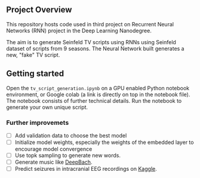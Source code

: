 ## Project Overview

This repository hosts code used in third project on Recurrent Neural Networks (RNN) project in the Deep Learning Nanodegree.  

The aim is to generate Seinfeld TV scripts using RNNs using Seinfeld dataset of scripts from 9 seasons. The Neural Network built generates a new, "fake" TV script. 

## Getting started
Open the `tv_script_generation.ipynb` on a GPU enabled Python notebook environment, or Google colab (a link is directly on top in the notebook file). The notebook consists of further technical details. Run the notebook to generate your own unique script.

### Further improvemets
- [ ] Add validation data to choose the best model
- [ ] Initialize model weights, especially the weights of the embedded layer to encourage model convergence
- [ ] Use topk sampling to generate new words.
- [ ] Generate music like [DeepBach](https://arxiv.org/pdf/1612.01010.pdf).
- [ ] Predict seizures in intracranial EEG recordings on [Kaggle](https://www.kaggle.com/c/seizure-prediction).
